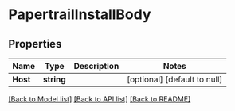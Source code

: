 # PapertrailInstallBody

## Properties
Name | Type | Description | Notes
------------ | ------------- | ------------- | -------------
**Host** | **string** |  | [optional] [default to null]

[[Back to Model list]](../README.md#documentation-for-models) [[Back to API list]](../README.md#documentation-for-api-endpoints) [[Back to README]](../README.md)

